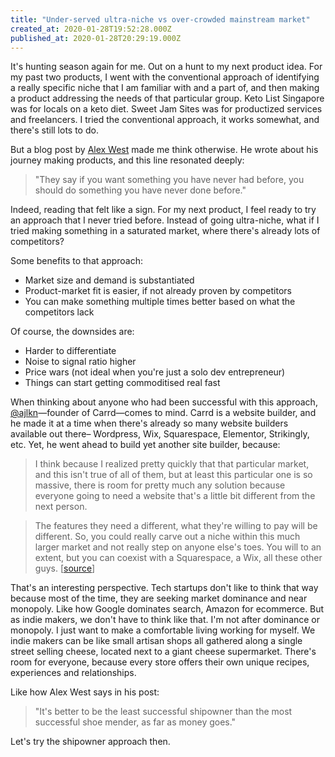 ```yaml
---
title: "Under-served ultra-niche vs over-crowded mainstream market"
created_at: 2020-01-28T19:52:28.000Z
published_at: 2020-01-28T20:29:19.000Z
---
```

It's hunting season again for me. Out on a hunt to my next product idea. For my past two products, I went with the conventional approach of identifying a really specific niche that I am familiar with and a part of, and then making a product addressing the needs of that particular group. Keto List Singapore was for locals on a keto diet. Sweet Jam Sites was for productized services and freelancers. I tried the conventional approach, it works somewhat, and there's still lots to do.

  

But a blog post by [Alex West](https://www.alexwest.co/plans) made me think otherwise. He wrote about his journey making products, and this line resonated deeply:

  

> "They say if you want something you have never had before, you should do something you have never done before."

  

Indeed, reading that felt like a sign. For my next product, I feel ready to try an approach that I never tried before. Instead of going ultra-niche, what if I tried making something in a saturated market, where there's already lots of competitors? 

  

Some benefits to that approach:

*   Market size and demand is substantiated
*   Product-market fit is easier, if not already proven by competitors
*   You can make something multiple times better based on what the competitors lack

  

Of course, the downsides are:

*   Harder to differentiate
*   Noise to signal ratio higher
*   Price wars (not ideal when you're just a solo dev entrepreneur)
*   Things can start getting commoditised real fast

  

When thinking about anyone who had been successful with this approach, [@ajlkn](https://www.indiehackers.com/podcast/087-aj-of-carrd)—founder of Carrd—comes to mind. Carrd is a website builder, and he made it at a time when there's already so many website builders available out there– Wordpress, Wix, Squarespace, Elementor, Strikingly, etc. Yet, he went ahead to build yet another site builder, because:

  

> I think because I realized pretty quickly that that particular market, and this isn't true of all of them, but at least this particular one is so massive, there is room for pretty much any solution because everyone going to need a website that's a little bit different from the next person.

> The features they need a different, what they're willing to pay will be different. So, you could really carve out a niche within this much larger market and not really step on anyone else's toes. You will to an extent, but you can coexist with a Squarespace, a Wix, all these other guys. \[[source](https://www.indiehackers.com/podcast/087-aj-of-carrd)\]

  

That's an interesting perspective. Tech startups don't like to think that way because most of the time, they are seeking market dominance and near monopoly. Like how Google dominates search, Amazon for ecommerce. But as indie makers, we don't have to think like that. I'm not after dominance or monopoly. I just want to make a comfortable living working for myself. We indie makers can be like small artisan shops all gathered along a single street selling cheese, located next to a giant cheese supermarket. There's room for everyone, because every store offers their own unique recipes, experiences and relationships.

  

Like how Alex West says in his post:

  

> "It's better to be the least successful shipowner than the most successful shoe mender, as far as money goes."

  

Let's try the shipowner approach then.
